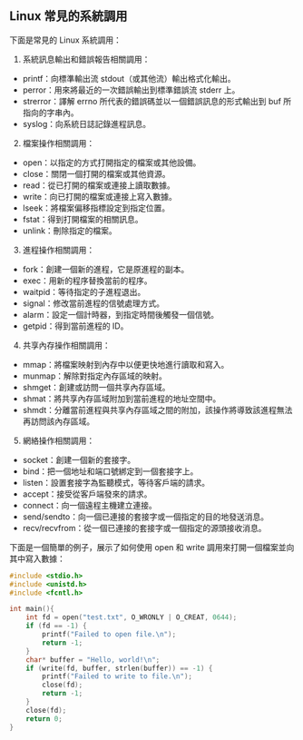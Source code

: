## Linux 常見的系統調用

下面是常見的 Linux 系統調用：

1. 系統訊息輸出和錯誤報告相關調用：

- printf：向標準輸出流 stdout（或其他流）輸出格式化輸出。
- perror：用來將最近的一次錯誤輸出到標準錯誤流 stderr 上。
- strerror：譯解 errno 所代表的錯誤碼並以一個錯誤訊息的形式輸出到 buf 所指向的字串內。
- syslog：向系統日誌記錄進程訊息。

2. 檔案操作相關調用：

- open：以指定的方式打開指定的檔案或其他設備。
- close：關閉一個打開的檔案或其他資源。
- read：從已打開的檔案或連接上讀取數據。
- write：向已打開的檔案或連接上寫入數據。
- lseek：將檔案偏移指標設定到指定位置。
- fstat：得到打開檔案的相關訊息。
- unlink：刪除指定的檔案。

3. 進程操作相關調用：

- fork：創建一個新的進程，它是原進程的副本。
- exec：用新的程序替換當前的程序。
- waitpid：等待指定的子進程退出。
- signal：修改當前進程的信號處理方式。
- alarm：設定一個計時器，到指定時間後觸發一個信號。
- getpid：得到當前進程的 ID。

4. 共享內存操作相關調用：

- mmap：將檔案映射到內存中以便更快地進行讀取和寫入。
- munmap：解除對指定內存區域的映射。
- shmget：創建或訪問一個共享內存區域。
- shmat：將共享內存區域附加到當前進程的地址空間中。
- shmdt：分離當前進程與共享內存區域之間的附加，該操作將導致該進程無法再訪問該內存區域。

5. 網絡操作相關調用：

- socket：創建一個新的套接字。
- bind：把一個地址和端口號綁定到一個套接字上。
- listen：設置套接字為監聽模式，等待客戶端的請求。
- accept：接受從客戶端發來的請求。
- connect：向一個遠程主機建立連接。
- send/sendto：向一個已連接的套接字或一個指定的目的地發送消息。
- recv/recvfrom：從一個已連接的套接字或一個指定的源頭接收消息。

下面是一個簡單的例子，展示了如何使用 open 和 write 調用來打開一個檔案並向其中寫入數據：

```c
#include <stdio.h>
#include <unistd.h>
#include <fcntl.h>

int main(){
    int fd = open("test.txt", O_WRONLY | O_CREAT, 0644);
    if (fd == -1) {
        printf("Failed to open file.\n");
        return -1;
    }
    char* buffer = "Hello, world!\n";
    if (write(fd, buffer, strlen(buffer)) == -1) {
        printf("Failed to write to file.\n");
        close(fd);
        return -1;
    }
    close(fd);
    return 0;
}
```